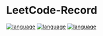 # LeetCode-Record

[![language](https://img.shields.io/badge/language-python-green.svg)]()
[![language](https://img.shields.io/badge/language-scala-blue.svg)]()
[![language](https://img.shields.io/badge/language-R-red.svg)]()